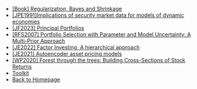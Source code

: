 - [[Book] Regularization, Bayes and Shrinkage](/factor_zoo/Shrinkage.md)
- [[JPE1991]Implications of security market data for models of dynamic economies](/factor_zoo/HJ_bound.md)
- [[JF2023] Principal Portfolios](/factor_zoo/principal_portfolios.md)
- [[RFS2007] Portfolio Selection with Parameter and Model Uncertainty: A Multi-Prior Approach](/factor_zoo/portfolio_selection_with_parameter_model_uncertainty.md)
- [[JE2022] Factor Investing, A hierarchical approach](/factor_zoo/A_Bayesian_hierarchical_approach.md)
- [[JE2021] Autoencoder asset pricing models](/factor_zoo/Autoencoder_asset_pricing.md)
- [[WP2020] Forest through the trees: Building Cross-Sections of Stock Returns](/factor_zoo/forest_through_the_trees.md)
- [Toolkit](/factor_zoo/toolkit/README.md)
- [Back to Homepage](README.md)